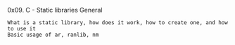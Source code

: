 0x09. C - Static libraries
General

    What is a static library, how does it work, how to create one, and how to use it
    Basic usage of ar, ranlib, nm

